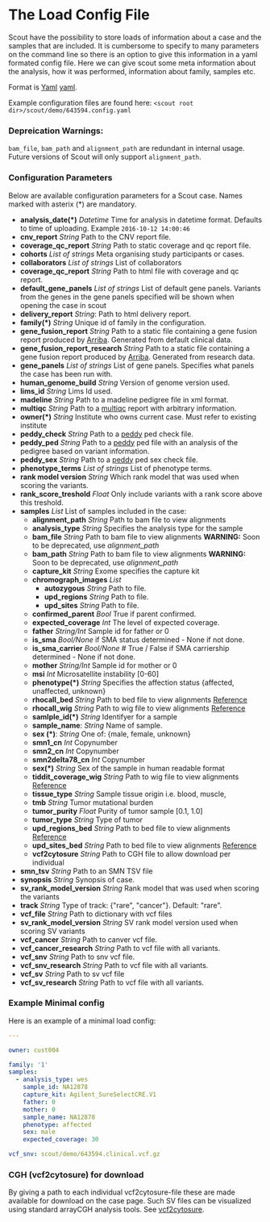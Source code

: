 # The Load Config File


Scout have the possibility to store loads of information about a case and the samples that are included. It is cumbersome to specify to many parameters on the command line so there is an option to give this information in a yaml formated config file.
Here we can give scout some meta information about the analysis, how it was performed, information about family, samples etc.

Format is [Yaml] [yaml].

Example configuration files are found here: `<scout root dir>/scout/demo/643594.config.yaml`

### Depreication Warnings:
`bam_file`, `bam_path` and `alignment_path` are redundant in internal usage. Future versions of Scout will only
support `alignment_path`.


### Configuration Parameters
Below are available configuration parameters for a Scout case. Names marked with asterix (*) are mandatory. 

- **analysis_date(*)** _Datetime_ Time for analysis in datetime format. Defaults to time of uploading. Example `2016-10-12 14:00:46`
- **cnv_report** _String_ Path to the CNV report file.
- **coverage_qc_report** _String_ Path to static coverage and qc report file.
- **cohorts** _List of strings_ Meta organising study participants or cases.
- **collaborators** _List of strings_ List of collaborators
- **coverage_qc_report** _String_ Path to html file with coverage and qc report.
- **default_gene_panels** _List of strings_ List of default gene panels. Variants from the genes in the gene panels specified will be shown when opening the case in scout
- **delivery_report** _String_: Path to html delivery report.
- **family(*)**  _String_ Unique id of family in the configuration.
- **gene_fusion_report** _String_ Path to a static file containing a gene fusion report produced by [Arriba][arriba]. Generated from default clinical data.
- **gene_fusion_report_research** _String_ Path to a static file containing a gene fusion report produced by [Arriba][arriba]. Generated from research data.
- **gene_panels** _List of strings_ List of gene panels. Specifies what panels the case has been run with.
- **human_genome_build** _String_ Version of genome version used.
- **lims_id** _String_ Lims Id used.
- **madeline** _String_ Path to a madeline pedigree file in xml format.
- **multiqc** _String_ Path to a [multiqc][multiqc] report with arbitrary information.
- **owner(*)**  _String_ Institute who owns current case. Must refer to existing institute
- **peddy_check** _String_ Path to a [peddy][peddy] ped check file.
- **peddy_ped** _String_ Path to a [peddy][peddy] ped file with an analysis of the pedigree based on variant information.
- **peddy_sex** _String_ Path to a [peddy][peddy] ped sex check file.
- **phenotype_terms** _List of strings_ List of phenotype terms.
- **rank model version** _String_ Which rank model that was used when scoring the variants.
- **rank_score_treshold** _Float_ Only include variants with a rank score above this treshold.
- **samples** _List_ List of samples included in the case:
	- **alignment_path** _String_ Path to bam file to view alignments
	- **analysis_type** _String_ Specifies the analysis type for the sample
	- **bam_file** _String_ Path to bam file to view alignments **WARNING:** Soon to be deprecated, use *alignment_path*
	- **bam_path** _String_ Path to bam file to view alignments **WARNING:** Soon to be deprecated, use *alignment_path*
	- **capture_kit** _String_ Exome specifies the capture kit
	- **chromograph_images** _List_
		- **autozygous** _String_ Path to file.
		- **upd_regions** _String_ Path to file.
		- **upd_sites** _String_ Path to file.
	- **confirmed_parent** _Bool_ True if parent confirmed.
	- **expected_coverage** _Int_ The level of expected coverage.
	- **father** _String/Int_ Sample id for father or 0
	- **is_sma** _Bool/None_ if SMA status determined - None if not done.
	- **is_sma_carrier**  _Bool/None_  # True / False if SMA carriership determined - None if not done.
	- **mother** _String/Int_ Sample id for mother or 0
	- **msi** _Int_ Microsatellite instability [0-60]
	- **phenotype(*)** _String_ Specifies the affection status {affected, unaffected, unknown}  
	- **rhocall_bed** _String_ Path to bed file to view alignments [Reference][rhocall]
	- **rhocall_wig** _String_ Path to wig file to view alignments [Reference][rhocall]
	- **samlple_id(*)** _String_ Identifyer for a sample 
	- **sample_name**: _String_ Name of sample.
	- **sex (*)**: _String_ One of: {male, female, unknown} 
	- **smn1_cn** _Int_ Copynumber
	- **smn2_cn** _Int_ Copynumber
	- **smn2delta78_cn** _Int_ Copynumber
	- **sex(*)** _String_ Sex of the sample in human readable format
	- **tiddit_coverage_wig** _String_ Path to wig file to view alignments [Reference][tiddit]
	- **tissue_type** _String_ Sample tissue origin i.e. blood, muscle, 
	- **tmb** _String_ Tumor mutational burden
	- **tumor_purity** _Float_ Purity of tumor sample [0.1, 1.0]
	- **tumor_type** _String_ Type of tumor
	- **upd_regions_bed** _String_ Path to bed file to view alignments [Reference][upd]
	- **upd_sites_bed** _String_ Path to bed file to view alignments [Reference][upd]
	- **vcf2cytosure** _String_ Path to CGH file to allow download per individual
- **smn_tsv** _String_ Path to an SMN TSV file
- **synopsis** _String_ Synopsis of case.
- **sv_rank_model_version** _String_ Rank model that was used when scoring the variants
- **track** _String_ Type of track: {"rare", "cancer"}. Default: "rare".
- **vcf_file** _String_ Path to dictionary with vcf files
- **sv_rank_model_version** _String_ SV rank model version used when scoring SV variants
- **vcf_cancer** _String_ Path to canver vcf file.
- **vcf_cancer_research** _String_ Path to vcf file with all variants.
- **vcf_snv** _String_ Path to snv vcf file.
- **vcf_snv_research** _String_ Path to vcf file with all variants.
- **vcf_sv** _String_ Path to sv vcf file
- **vcf_sv_research** _String_ Path to vcf file with all variants.



### Example Minimal config

Here is an example of a minimal load config:

```yaml
---

owner: cust004

family: '1'
samples:
  - analysis_type: wes
    sample_id: NA12878
    capture_kit: Agilent_SureSelectCRE.V1
    father: 0
    mother: 0
    sample_name: NA12878
    phenotype: affected
    sex: male
    expected_coverage: 30

vcf_snv: scout/demo/643594.clinical.vcf.gz
```

### CGH (vcf2cytosure) for download
By giving a path to each individual vcf2cytosure-file these are made available
for download on the case page. Such SV files can be visualized using standard arrayCGH
analysis tools. See [vcf2cytosure](https://github.com/NBISweden/vcf2cytosure/blob/master/README.md).

[arriba]: https://arriba.readthedocs.io/en/latest/
[multiqc]: https://github.com/ewels/multiqc
[peddy]: https://github.com/brentp/peddy
[rhocall]: https://github.com/dnil/rhocall
[tiddit]: https://github.com/SciLifeLab/TIDDIT
[upd]: https://github.com/bjhall/upd
[yaml]: https://yaml.org
